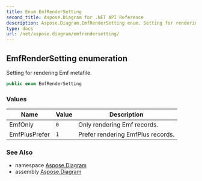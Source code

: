 ```yaml
---
title: Enum EmfRenderSetting
second_title: Aspose.Diagram for .NET API Reference
description: Aspose.Diagram.EmfRenderSetting enum. Setting for rendering Emf metafile
type: docs
url: /net/aspose.diagram/emfrendersetting/
---
```

## EmfRenderSetting enumeration

Setting for rendering Emf metafile.

```csharp
public enum EmfRenderSetting
```

### Values

| Name | Value | Description |
| --- | --- | --- |
| EmfOnly | `0` | Only rendering Emf records. |
| EmfPlusPrefer | `1` | Prefer rendering EmfPlus records. |

### See Also

* namespace [Aspose.Diagram](../../aspose.diagram/)
* assembly [Aspose.Diagram](../../)



